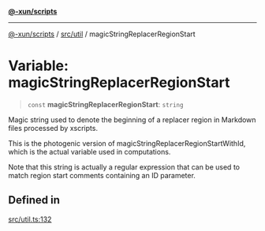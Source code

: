[**@-xun/scripts**](../../../README.md)

***

[@-xun/scripts](../../../README.md) / [src/util](../README.md) / magicStringReplacerRegionStart

# Variable: magicStringReplacerRegionStart

> `const` **magicStringReplacerRegionStart**: `string`

Magic string used to denote the beginning of a replacer region in Markdown
files processed by xscripts.

This is the photogenic version of
magicStringReplacerRegionStartWithId, which is the actual variable
used in computations.

Note that this string is actually a regular expression that can be used to
match region start comments containing an ID parameter.

## Defined in

[src/util.ts:132](https://github.com/Xunnamius/xscripts/blob/08b8dd169c5f24bef791b640ada35bc11e6e6e8e/src/util.ts#L132)

